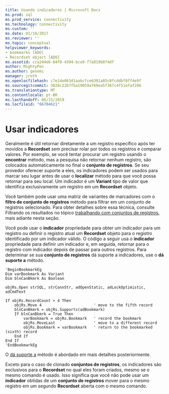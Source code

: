 ```yaml
---
title: Usando indicadores | Microsoft Docs
ms.prod: sql
ms.prod_service: connectivity
ms.technology: connectivity
ms.custom: ''
ms.date: 01/19/2017
ms.reviewer: ''
ms.topic: conceptual
helpviewer_keywords:
- bookmarks [ADO]
- Recordset object [ADO]
ms.assetid: cca244e6-84f8-4394-bca9-f7a819b8f4df
author: MightyPen
ms.author: genemi
manager: jroth
ms.openlocfilehash: c7e14e063d1aabcfce6391a85c0fcddbf0ff4e9f
ms.sourcegitcommit: 3026c22b7fba19059a769ea5f367c4f51efaf286
ms.translationtype: MT
ms.contentlocale: pt-BR
ms.lasthandoff: 06/15/2019
ms.locfileid: "66704621"
---
```

# <a name="using-bookmarks"></a>Usar indicadores
Geralmente é útil retornar diretamente a um registro específico após ter movidos a **Recordset** sem precisar rolar por todos os registros e comparar valores. Por exemplo, se você tentar procurar um registro usando o **encontrar** método, mas a pesquisa não retornar nenhum registro, são colocados automaticamente no final o **conjunto de registros**. Se seu provedor oferecer suporte a eles, os indicadores podem ser usados para marcar seu lugar antes de usar o **localizar** método para que você possa retornar para seu local. Um indicador é um **Variant** tipo de valor que identifica exclusivamente um registro em um **Recordset** objeto.  
  
 Você também pode usar uma matriz de variantes de marcadores com o **filtro de conjunto de registros** método para filtrar em um conjunto de registros selecionado. Para obter detalhes sobre essa técnica, consulte Filtrando os resultados no tópico [trabalhando com conjuntos de registros](../../../ado/guide/data/working-with-recordsets.md), mais adiante nesta seção.  
  
 Você pode usar o **indicador** propriedade para obter um indicador para um registro ou definir o registro atual um **Recordset** objeto para o registro identificado por um indicador válido. O código a seguir usa o **indicador** propriedade para definir um indicador e, em seguida, retornar para o registro com indicador depois de passar para outros registros. Para determinar se sua **conjunto de registros** dá suporte a indicadores, use o **dá suporte a** método.  
  
```  
'BeginBookmarkEg  
Dim varBookmark As Variant  
Dim blnCanBkmrk As Boolean  
  
objRs.Open strSQL, strConnStr, adOpenStatic, adLockOptimistic, adCmdText  
  
If objRs.RecordCount > 4 Then  
    objRs.Move 4                       ' move to the fifth record  
    blnCanBkmrk = objRs.Supports(adBookmark)  
    If blnCanBkmrk = True Then  
        varBookmark = objRs.Bookmark   ' record the bookmark  
        objRs.MoveLast                 ' move to a different record  
        objRs.Bookmark = varBookmark   ' return to the bookmarked (sixth) record  
    End If  
End If  
'EndBookmarkEg  
```  
  
 O [dá suporte a](../../../ado/reference/ado-api/supports-method.md) método é abordado em mais detalhes posteriormente.  
  
 Exceto para o caso de clonado **conjuntos de registros**, os indicadores são exclusivos para o **Recordset** no qual eles foram criados, mesmo se o mesmo comando é usado. Isso significa que você não pode usar um **indicador** obtidas de um **conjunto de registros** mover para o mesmo registro em um segundo **Recordset** aberta com o mesmo comando.
